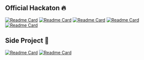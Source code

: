 <!--

**Here are some ideas to get you started:**

🙋‍♀️ A short introduction - what is your organization all about?
🌈 Contribution guidelines - how can the community get involved?
👩‍💻 Useful resources - where can the community find your docs? Is there anything else the community should know?
🍿 Fun facts - what does your team eat for breakfast?
🧙 Remember, you can do mighty things with the power of [Markdown](https://docs.github.com/github/writing-on-github/getting-started-with-writing-and-formatting-on-github/basic-writing-and-formatting-syntax)
-->

## Official Hackaton 🔥

[![Readme Card](https://github-readme-stats.vercel.app/api/pin/?username=Dream-IT-MG&repo=hackathon-zah-geek-juin-2023)](https://github.com/Dream-IT-MG/hackathon-zah-geek-juin-2023)
[![Readme Card](https://github-readme-stats.vercel.app/api/pin/?username=Khaniee&repo=hackaton_ifm)](https://github.com/Khaniee/hackaton_ifm)
[![Readme Card](https://github-readme-stats.vercel.app/api/pin/?username=Dream-IT-MG&repo=devfest_hackaton)](https://github.com/Dream-IT-MG/devfest_hackaton)
[![Readme Card](https://github-readme-stats.vercel.app/api/pin/?username=Dream-IT-MG&repo=webcup_2024.frontend)](https://github.com/Dream-IT-MG/webcup_2024.frontend)
[![Readme Card](https://github-readme-stats.vercel.app/api/pin/?username=Dream-IT-MG&repo=webcup_2024.backend)](https://github.com/Dream-IT-MG/webcup_2024.backend)

## Side Project 🌟

[![Readme Card](https://github-readme-stats.vercel.app/api/pin/?username=Khaniee&repo=app_commande_produit)](https://github.com/Khaniee/app_commande_produit)
[![Readme Card](https://github-readme-stats.vercel.app/api/pin/?username=Khaniee&repo=calendar_app)](https://github.com/Khaniee/calendar_app)
